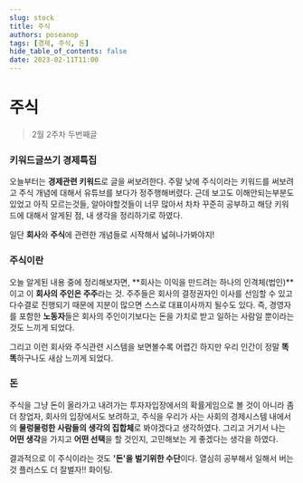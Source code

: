 ```yaml
---
slug: stock
title: 주식
authors: poseanop
tags: [경제, 주식, 돈]
hide_table_of_contents: false
date: 2023-02-11T11:00
---
```


# 주식

> 2월 2주차 두번째글

### 키워드글쓰기 경제특집

오늘부터는 **경제관련 키워드**로 글을 써보려한다. 주말 낮에 주식이라는 키워드를 써보려고 주식 개념에 대해서 유튜브를 보다가 정주행해버렸다. 근데 보고도 이해안되는부분도 있었고 아직 모르는것들, 알아야할것들이 너무 많아서 차차 꾸준히 공부하고 해당 키워드에 대해서 알게된 점, 내 생각을 정리하기로 하였다.

일단 **회사**와 **주식**에 관련한 개념들로 시작해서 넓혀나가봐야지!

### 주식이란

오늘 알게된 내용 중에 정리해보자면, **회사는 이익을 만드려는 하나의 인격체(법인)**이고 이 **회사의 주인은 주주**라는 것. 주주들은 회사의 결정권자인 이사를 선임할 수 있고 다수결로 진행되기 때문에 지분이 많으면 스스로 대표이사까지 될수도 있다. 즉, 경영자를 포함한 **노동자**들은 회사의 주인이기보다는 돈을 가치로 받고 일하는 사람일 뿐이라는 것도 느끼게 되었다.

그리고 이런 회사와 주식관련 시스템을 보면볼수록 어렵긴 하지만 우리 인간이 정말 **똑똑**하구나도 새삼 느끼게 되었다.

### 돈

주식을 그냥 돈이 올라가고 내려가는 투자자입장에서의 확률게임으로 볼 것이 아니라 좀더 창업자, 회사의 입장에서도 보려하고, 주식을 우리가 사는 사회의 경제시스템 내에서의 **물렁물렁한 사람들의 생각의 집합체**로 봐야겠다고 생각하였다. 그리고 거기서 나는 **어떤 생각**을 가지고 **어떤 선택**을 할 것인지, 고민해보는 게 좋겠다는 생각을 하였다.

결과적으로 이 주식이라는 것도 **'돈'을 벌기위한 수단**이다. 열심히 공부해서 일해서 버는것 플러스도 더 잘벌자!! 화이팅.
